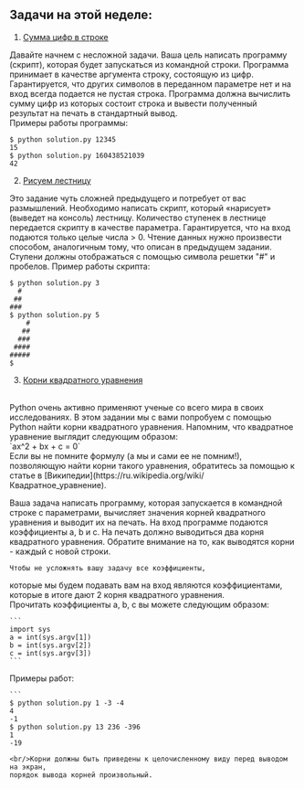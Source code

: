 ## Задачи на этой неделе:
1. [Сумма цифр в строке](https://github.com/qvntz/dive-into-python/blob/main/week1/ex1.py)
   
Давайте начнем с несложной задачи. Ваша цель написать программу (скрипт), 
которая будет запускаться из командной строки. Программа принимает в качестве аргумента строку,
состоящую из цифр. Гарантируется, что других символов в переданном параметре нет 
и на вход всегда подается не пустая строка. Программа должна вычислить сумму цифр
из которых состоит строка и вывести полученный результат на печать в стандартный вывод.
<br/>Примеры работы программы:
```
$ python solution.py 12345
15
$ python solution.py 160438521039
42
```
2. [Рисуем лестницу](https://github.com/qvntz/dive-into-python/blob/main/week1/ex2.py)
   
Это задание чуть сложней предыдущего и потребует от вас размышлений. 
Необходимо написать скрипт, который «нарисует» (выведет на консоль) лестницу. 
Количество ступенек в лестнице передается скрипту в качестве параметра. 
Гарантируется, что на вход подаются только целые числа > 0.﻿ 
Чтение данных нужно произвести способом, аналогичным тому, что описан в предыдущем задании. 
Ступени должны отображаться с помощью символа решетки  "#" и пробелов. Пример работы скрипта:
```
$ python solution.py 3
  #
 ##
###
$ python solution.py 5
    #
   ##
  ###
 ####
#####
$
```
3. [Корни квадратного уравнения](https://github.com/qvntz/dive-into-python/blob/main/week1/ex3.py)
<br/>
   Python очень активно применяют ученые со всего мира в своих исследованиях. 
   В этом задании мы с вами попробуем с помощью Python найти корни квадратного уравнения. 
   Напомним, что квадратное уравнение выглядит следующим образом:
   <br/>`ax^2 + bx + c = 0`
   <br/>Если вы не помните формулу (а мы и сами ее не помним!),
   позволяющую найти корни такого уравнения, обратитесь за помощью к статье в [Википедии](https://ru.wikipedia.org/wiki/Квадратное_уравнение).

   Ваша задача написать программу, которая запускается в командной строке с параметрами, 
   вычисляет значения корней квадратного уравнения и выводит их на печать. 
   На вход программе подаются коэффициенты a, b и c. 
   На печать должно выводиться два корня квадратного уравнения. 
   Обратите внимание на то, как выводятся корни - каждый с новой строки.

    Чтобы не усложнять вашу задачу все коэффициенты, 
   которые мы будем подавать вам на вход являются коэффициентами,
   которые в итоге дают 2 корня квадратного уравнения.
    <br/>Прочитать коэффициенты a,  b,  c вы можете следующим образом:
   
    ```
    import sys 
    a = int(sys.argv[1]) 
    b = int(sys.argv[2]) 
    c = int(sys.argv[3])
    ```
   Примеры работ:
   
    ```
    $ python solution.py 1 -3 -4
    4
    -1
    $ python solution.py 13 236 -396
    1
    -19
   ```
   <br/>Корни должны быть приведены к целочисленному виду перед выводом на экран,
   порядок вывода корней произвольный.